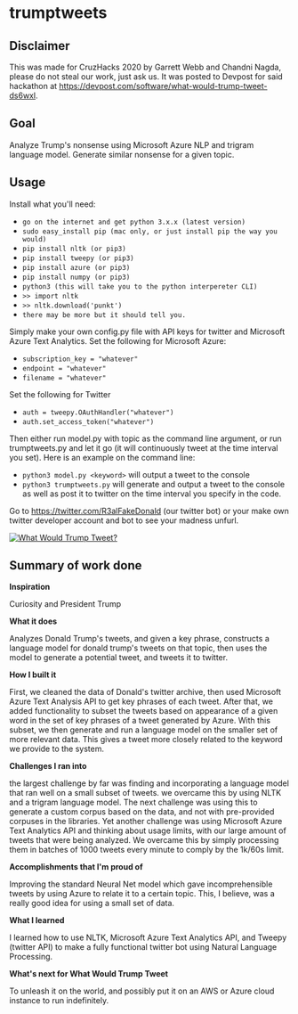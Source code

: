 # trumptweets

## Disclaimer
This was made for CruzHacks 2020 by Garrett Webb and Chandni Nagda, please do
not steal our work, just ask us. It was posted to Devpost for said hackathon at https://devpost.com/software/what-would-trump-tweet-ds6wxl.

## Goal
Analyze Trump's nonsense using Microsoft Azure NLP and trigram language model.
Generate similar nonsense for a given topic.

## Usage

Install what you'll need:
* `go on the internet and get python 3.x.x (latest version)`
* `sudo easy_install pip (mac only, or just install pip the way you would)`
* `pip install nltk (or pip3)` 
* `pip install tweepy (or pip3)`
* `pip install azure (or pip3)`
* `pip install numpy (or pip3)`
* `python3 (this will take you to the python interpereter CLI)`
* `>> import nltk`
* `>> nltk.download('punkt')`
* `there may be more but it should tell you.`

Simply make your own config.py file with API keys for twitter and Microsoft
Azure Text Analytics. Set the following for Microsoft Azure:
* `subscription_key = "whatever"`
* `endpoint = "whatever"`
* `filename = "whatever"`

Set the following for Twitter
* `auth = tweepy.OAuthHandler("whatever")`
* `auth.set_access_token("whatever")`

Then either run model.py with topic as the command line argument, or run
trumptweets.py and let it go (it will continuously tweet at the time interval
you set). Here is an example on the command line:

* `python3 model.py <keyword>`
will output a tweet to the console
* `python3 trumptweets.py`
will generate and output a tweet to the console as well as post it to twitter on the time interval you specify in the code.


Go to https://twitter.com/R3alFakeDonald (our twitter bot) or your make own
twitter developer account and bot to see your madness unfurl.


[![What Would Trump Tweet?][image]][hyperlink]

  [hyperlink]: https://twitter.com/R3alFakeDonald
  [image]: https://i.imgur.com/uQ0W3Tt.jpg

## Summary of work done

**Inspiration**

Curiosity and President Trump

**What it does**

Analyzes Donald Trump's tweets, and given a key phrase, constructs a language model for donald trump's tweets on that topic, then uses the model to generate a potential tweet, and tweets it to twitter.

**How I built it**

First, we cleaned the data of Donald's twitter archive, then used Microsoft Azure Text Analysis API to get key phrases of each tweet. After that, we added functionality to subset the tweets based on appearance of a given word in the set of key phrases of a tweet generated by Azure. With this subset, we then generate and run a language model on the smaller set of more relevant data. This gives a tweet more closely related to the keyword we provide to the system.

**Challenges I ran into**

the largest challenge by far was finding and incorporating a language model that ran well on a small subset of tweets. we overcame this by using NLTK and a trigram language model. The next challenge was using this to generate a custom corpus based on the data, and not with pre-provided corpuses in the libraries. Yet another challenge was using Microsoft Azure Text Analytics API and thinking about usage limits, with our large amount of tweets that were being analyzed. We overcame this by simply processing them in batches of 1000 tweets every minute to comply by the 1k/60s limit.

**Accomplishments that I'm proud of**

Improving the standard Neural Net model which gave incomprehensible tweets by using Azure to relate it to a certain topic. This, I believe, was a really good idea for using a small set of data.

**What I learned**

I learned how to use NLTK, Microsoft Azure Text Analytics API, and Tweepy (twitter API) to make a fully functional twitter bot using Natural Language Processing.

**What's next for What Would Trump Tweet**

To unleash it on the world, and possibly put it on an AWS or Azure cloud instance to run indefinitely.

